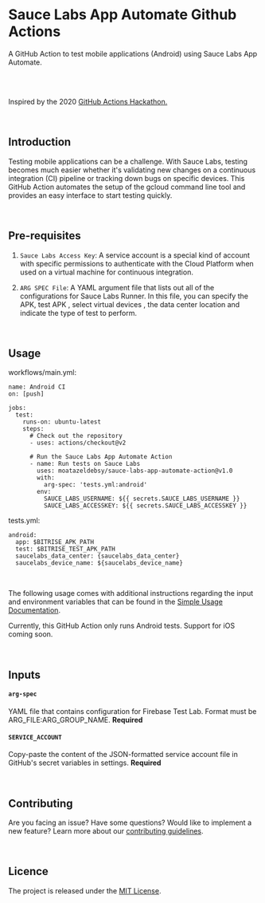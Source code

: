 # Sauce Labs App Automate Github Actions 


A GitHub Action to test mobile applications (Android) using Sauce Labs App Automate.

<br>


<br>

Inspired by the 2020 [GitHub Actions Hackathon.]()

<br>

## Introduction

Testing mobile applications can be a challenge. With Sauce Labs, testing becomes much easier whether it's validating new changes on a continuous integration (CI) pipeline or tracking down bugs on specific devices. This GitHub Action automates the setup of the gcloud command line tool and provides an easy interface to start testing quickly.

<br>

## Pre-requisites

1. `Sauce Labs Access Key`: A service account is a special kind of account with specific permissions to authenticate with the Cloud Platform when used on a virtual machine for continuous integration.

2. `ARG SPEC File`: A YAML argument file that lists out all of the configurations for Sauce Labs Runner. In this file, you can specify the APK, test APK , select virtual devices , the data center location and indicate the type of test to perform.


<br>

## Usage
workflows/main.yml:
```
name: Android CI
on: [push]

jobs:
  test:
    runs-on: ubuntu-latest
    steps:
      # Check out the repository
      - uses: actions/checkout@v2

      # Run the Sauce Labs App Automate Action
      - name: Run tests on Sauce Labs
        uses: moatazeldebsy/sauce-labs-app-automate-action@v1.0
        with:
          arg-spec: 'tests.yml:android'
        env:
          SAUCE_LABS_USERNAME: ${{ secrets.SAUCE_LABS_USERNAME }}
          SAUCE_LABS_ACCESSKEY: ${{ secrets.SAUCE_LABS_ACCESSKEY }}
```

tests.yml:
```
android:
  app: $BITRISE_APK_PATH
  test: $BITRISE_TEST_APK_PATH
  saucelabs_data_center: {saucelabs_data_center}
  saucelabs_device_name: ${saucelabs_device_name}

```

<br>

The following usage comes with additional instructions regarding the input and environment variables that can be found in the [Simple Usage Documentation](/docs/SIMPLE_USAGE.md).

Currently, this GitHub Action only runs Android tests. Support for iOS coming soon.

<br>

## Inputs

#### `arg-spec`

YAML file that contains configuration for Firebase Test Lab. Format must be ARG_FILE:ARG_GROUP_NAME. **Required**

#### `SERVICE_ACCOUNT`

Copy-paste the content of the JSON-formatted service account file in GitHub's secret variables in settings. **Required**

<br>

## Contributing

Are you facing an issue? Have some questions? Would like to implement a new feature? Learn more about our [contributing guidelines](CONTRIBUTING.md).

<br>

## Licence

The project is released under the [MIT License](LICENSE).
